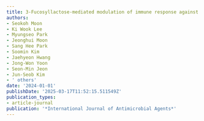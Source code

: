 ```yaml
---
title: 3-Fucosyllactose-mediated modulation of immune response against virus infection
authors:
- Seokoh Moon
- Ki Wook Lee
- Myungseo Park
- Jeonghui Moon
- Sang Hee Park
- Soomin Kim
- Jaehyeon Hwang
- Jong-Won Yoon
- Seon-Min Jeon
- Jun-Seob Kim
- ' others'
date: '2024-01-01'
publishDate: '2025-03-17T11:52:15.511549Z'
publication_types:
- article-journal
publication: '*International Journal of Antimicrobial Agents*'
---
```

